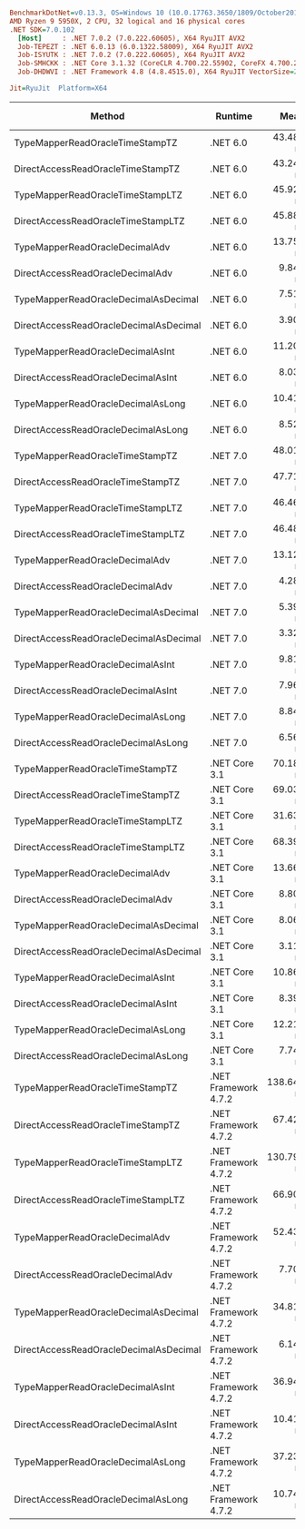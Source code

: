 ``` ini

BenchmarkDotNet=v0.13.3, OS=Windows 10 (10.0.17763.3650/1809/October2018Update/Redstone5), VM=Hyper-V
AMD Ryzen 9 5950X, 2 CPU, 32 logical and 16 physical cores
.NET SDK=7.0.102
  [Host]     : .NET 7.0.2 (7.0.222.60605), X64 RyuJIT AVX2
  Job-TEPEZT : .NET 6.0.13 (6.0.1322.58009), X64 RyuJIT AVX2
  Job-ISYUTK : .NET 7.0.2 (7.0.222.60605), X64 RyuJIT AVX2
  Job-SMHCKK : .NET Core 3.1.32 (CoreCLR 4.700.22.55902, CoreFX 4.700.22.56512), X64 RyuJIT AVX2
  Job-DHDWVI : .NET Framework 4.8 (4.8.4515.0), X64 RyuJIT VectorSize=256

Jit=RyuJit  Platform=X64  

```
|                                 Method |              Runtime |       Mean |     Median | Ratio | Allocated | Alloc Ratio |
|--------------------------------------- |--------------------- |-----------:|-----------:|------:|----------:|------------:|
|        TypeMapperReadOracleTimeStampTZ |             .NET 6.0 |  43.487 ns |  43.908 ns |  0.64 |         - |          NA |
|      DirectAccessReadOracleTimeStampTZ |             .NET 6.0 |  43.243 ns |  43.324 ns |  0.64 |         - |          NA |
|       TypeMapperReadOracleTimeStampLTZ |             .NET 6.0 |  45.923 ns |  45.975 ns |  0.68 |         - |          NA |
|     DirectAccessReadOracleTimeStampLTZ |             .NET 6.0 |  45.883 ns |  46.185 ns |  0.68 |         - |          NA |
|         TypeMapperReadOracleDecimalAdv |             .NET 6.0 |  13.751 ns |  13.856 ns |  0.20 |         - |          NA |
|       DirectAccessReadOracleDecimalAdv |             .NET 6.0 |   9.848 ns |   9.822 ns |  0.15 |         - |          NA |
|   TypeMapperReadOracleDecimalAsDecimal |             .NET 6.0 |   7.516 ns |   7.566 ns |  0.11 |         - |          NA |
| DirectAccessReadOracleDecimalAsDecimal |             .NET 6.0 |   3.905 ns |   4.275 ns |  0.04 |         - |          NA |
|       TypeMapperReadOracleDecimalAsInt |             .NET 6.0 |  11.204 ns |  11.225 ns |  0.17 |         - |          NA |
|     DirectAccessReadOracleDecimalAsInt |             .NET 6.0 |   8.032 ns |   8.036 ns |  0.12 |         - |          NA |
|      TypeMapperReadOracleDecimalAsLong |             .NET 6.0 |  10.411 ns |  11.702 ns |  0.14 |         - |          NA |
|    DirectAccessReadOracleDecimalAsLong |             .NET 6.0 |   8.525 ns |   8.527 ns |  0.13 |         - |          NA |
|        TypeMapperReadOracleTimeStampTZ |             .NET 7.0 |  48.012 ns |  48.028 ns |  0.71 |         - |          NA |
|      DirectAccessReadOracleTimeStampTZ |             .NET 7.0 |  47.719 ns |  47.814 ns |  0.71 |         - |          NA |
|       TypeMapperReadOracleTimeStampLTZ |             .NET 7.0 |  46.462 ns |  46.927 ns |  0.69 |         - |          NA |
|     DirectAccessReadOracleTimeStampLTZ |             .NET 7.0 |  46.481 ns |  46.640 ns |  0.69 |         - |          NA |
|         TypeMapperReadOracleDecimalAdv |             .NET 7.0 |  13.121 ns |  13.135 ns |  0.20 |         - |          NA |
|       DirectAccessReadOracleDecimalAdv |             .NET 7.0 |   4.287 ns |   4.283 ns |  0.06 |         - |          NA |
|   TypeMapperReadOracleDecimalAsDecimal |             .NET 7.0 |   5.390 ns |   5.490 ns |  0.08 |         - |          NA |
| DirectAccessReadOracleDecimalAsDecimal |             .NET 7.0 |   3.325 ns |   3.355 ns |  0.05 |         - |          NA |
|       TypeMapperReadOracleDecimalAsInt |             .NET 7.0 |   9.816 ns |   9.844 ns |  0.15 |         - |          NA |
|     DirectAccessReadOracleDecimalAsInt |             .NET 7.0 |   7.969 ns |   8.026 ns |  0.12 |         - |          NA |
|      TypeMapperReadOracleDecimalAsLong |             .NET 7.0 |   8.842 ns |   8.700 ns |  0.13 |         - |          NA |
|    DirectAccessReadOracleDecimalAsLong |             .NET 7.0 |   6.569 ns |   6.633 ns |  0.10 |         - |          NA |
|        TypeMapperReadOracleTimeStampTZ |        .NET Core 3.1 |  70.183 ns |  70.910 ns |  1.04 |         - |          NA |
|      DirectAccessReadOracleTimeStampTZ |        .NET Core 3.1 |  69.039 ns |  69.189 ns |  1.02 |         - |          NA |
|       TypeMapperReadOracleTimeStampLTZ |        .NET Core 3.1 |  31.634 ns |  31.664 ns |  0.47 |         - |          NA |
|     DirectAccessReadOracleTimeStampLTZ |        .NET Core 3.1 |  68.394 ns |  67.883 ns |  1.01 |         - |          NA |
|         TypeMapperReadOracleDecimalAdv |        .NET Core 3.1 |  13.666 ns |  13.748 ns |  0.20 |         - |          NA |
|       DirectAccessReadOracleDecimalAdv |        .NET Core 3.1 |   8.800 ns |   8.504 ns |  0.13 |         - |          NA |
|   TypeMapperReadOracleDecimalAsDecimal |        .NET Core 3.1 |   8.062 ns |   8.085 ns |  0.12 |         - |          NA |
| DirectAccessReadOracleDecimalAsDecimal |        .NET Core 3.1 |   3.110 ns |   4.257 ns |  0.05 |         - |          NA |
|       TypeMapperReadOracleDecimalAsInt |        .NET Core 3.1 |  10.866 ns |  11.669 ns |  0.13 |         - |          NA |
|     DirectAccessReadOracleDecimalAsInt |        .NET Core 3.1 |   8.396 ns |   8.497 ns |  0.12 |         - |          NA |
|      TypeMapperReadOracleDecimalAsLong |        .NET Core 3.1 |  12.211 ns |  12.206 ns |  0.18 |         - |          NA |
|    DirectAccessReadOracleDecimalAsLong |        .NET Core 3.1 |   7.740 ns |   8.105 ns |  0.09 |         - |          NA |
|        TypeMapperReadOracleTimeStampTZ | .NET Framework 4.7.2 | 138.640 ns | 139.187 ns |  2.06 |         - |          NA |
|      DirectAccessReadOracleTimeStampTZ | .NET Framework 4.7.2 |  67.426 ns |  67.469 ns |  1.00 |         - |          NA |
|       TypeMapperReadOracleTimeStampLTZ | .NET Framework 4.7.2 | 130.793 ns | 145.440 ns |  1.92 |         - |          NA |
|     DirectAccessReadOracleTimeStampLTZ | .NET Framework 4.7.2 |  66.906 ns |  67.021 ns |  0.99 |         - |          NA |
|         TypeMapperReadOracleDecimalAdv | .NET Framework 4.7.2 |  52.437 ns |  52.606 ns |  0.78 |         - |          NA |
|       DirectAccessReadOracleDecimalAdv | .NET Framework 4.7.2 |   7.700 ns |   7.676 ns |  0.11 |         - |          NA |
|   TypeMapperReadOracleDecimalAsDecimal | .NET Framework 4.7.2 |  34.815 ns |  35.132 ns |  0.52 |         - |          NA |
| DirectAccessReadOracleDecimalAsDecimal | .NET Framework 4.7.2 |   6.143 ns |   6.174 ns |  0.09 |         - |          NA |
|       TypeMapperReadOracleDecimalAsInt | .NET Framework 4.7.2 |  36.944 ns |  37.103 ns |  0.55 |         - |          NA |
|     DirectAccessReadOracleDecimalAsInt | .NET Framework 4.7.2 |  10.414 ns |  10.463 ns |  0.15 |         - |          NA |
|      TypeMapperReadOracleDecimalAsLong | .NET Framework 4.7.2 |  37.235 ns |  37.562 ns |  0.55 |         - |          NA |
|    DirectAccessReadOracleDecimalAsLong | .NET Framework 4.7.2 |  10.742 ns |  10.791 ns |  0.16 |         - |          NA |
